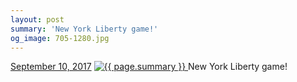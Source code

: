 ```yaml
---
layout: post
summary: 'New York Liberty game!'
og_image: 705-1280.jpg
---
```


<p>
  <time>
    <a href="/705">September 10, 2017</a>
  </time>
  <a href="/705">
    <img src="{{ site.assets_url }}/705-640.jpg" srcset="{{ site.assets_url }}/705-320.jpg 320w, {{ site.assets_url }}/705-640.jpg 640w, {{ site.assets_url }}/705-960.jpg 960w, {{ site.assets_url }}/705-1280.jpg 1280w" sizes="(min-width: 700px) 50vw, calc(100vw - 2rem)" alt="{{ page.summary }}" />
  </a>
  <span>New York Liberty game!</span>
</p>
